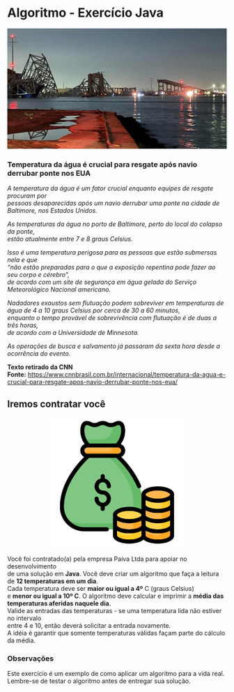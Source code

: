 # Algoritmo - Exercício Java

<p align="center">
    <img src="./image/ponte.jfif" width="700" alt="Ponte" source media="(border: 8px solid red;)">
</p>

### Temperatura da água é crucial para resgate após navio derrubar ponte nos EUA

_A temperatura da água é um fator crucial enquanto equipes de resgate procuram por_<br>
_pessoas desaparecidas após um navio derrubar uma ponte na cidade de Baltimore, nos Estados Unidos._

_As temperaturas da água no porto de Baltimore, perto do local do colapso da ponte,_<br>
_estão atualmente entre 7 e 8 graus Celsius._

_Isso é uma temperatura perigosa para as pessoas que estão submersas nela e que_<br>
_“não estão preparadas para o que a exposição repentina pode fazer ao seu corpo e cérebro”,_ <br>
_de acordo com um site de segurança em água gelada do Serviço Meteorológico Nacional americano._ <br>

_Nadadores exaustos sem flutuação podem sobreviver em temperaturas de_ <br>
_água de 4 a 10 graus Celsius por cerca de 30 a 60 minutos,_ <br>
_enquanto o tempo provável de sobrevivência com flutuação é de duas a três horas,_ <br>
_de acordo com a Universidade de Minnesota._

_As operações de busca e salvamento já passaram da sexta hora desde a ocorrência do evento._

**Texto retirado da CNN** <br>
**Fonte:** https://www.cnnbrasil.com.br/internacional/temperatura-da-agua-e-crucial-para-resgate-apos-navio-derrubar-ponte-nos-eua/

## Iremos contratar você

<p align="center">
    <img src="./image/money.png" width="300" alt="money" source media="(border: 8px solid red;)">
</p>

Você foi contratado(a) pela empresa Paiva Ltda para apoiar no desenvolvimento <br>
de uma solução em **Java**.
Você deve criar um algoritmo que faça a leitura de **12 temperaturas em um dia**.<br>
Cada temperatura deve ser **maior ou igual a 4º** C (graus Celsius)<br>
e **menor ou igual a 10º C**.
O algoritmo deve calcular e imprimir a **média das temperaturas aferidas naquele dia**.<br>
Valide as entradas das temperaturas - se uma temperatura lida não estiver no intervalo<br>
entre 4 e 10, então deverá solicitar a entrada novamente.<br>
A idéia é garantir que somente temperaturas válidas façam parte do cálculo da média.

### Observações

Este exercício é um exemplo de como aplicar um algoritmo para a vida real.<br>
Lembre-se de testar o algoritmo antes de entregar sua solução.

